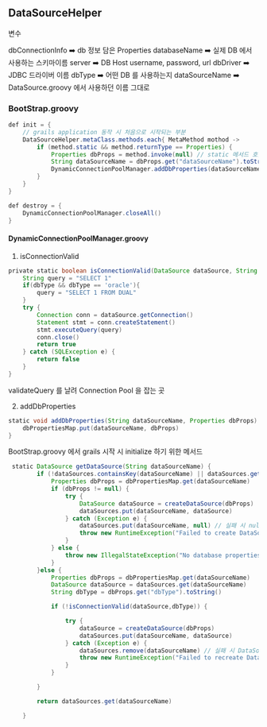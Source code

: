 ## DataSourceHelper

변수

dbConnectionInfo ➡️ db 정보 담은 Properties
databaseName ➡️ 실제 DB 에서 사용하는 스키마이름
server ➡️ DB Host
username, password, url
dbDriver ➡️ JDBC 드라이버 이름
dbType ➡️ 어떤 DB 를 사용하는지
dataSourceName ➡️ DataSource.groovy 에서 사용하던 이름 그대로

### BootStrap.groovy

```java
def init = {
	// grails application 동작 시 처음으로 시작되는 부분
	DataSourceHelper.metaClass.methods.each{ MetaMethod mothod ->
		if (method.static && method.returnType == Properties) {  
			Properties dbProps = method.invoke(null) // static 메서드 호출  
			String dataSourceName = dbProps.get("dataSourceName").toString()  
			DynamicConnectionPoolManager.addDbProperties(dataSourceName, dbProps) 
		}
	}
}

def destroy = {  
	DynamicConnectionPoolManager.closeAll()  
}
```


#### DynamicConnectionPoolManager.groovy
1. isConnectionValid
```groovy
private static boolean isConnectionValid(DataSource dataSource, String dbType) {  
	String query = "SELECT 1"  
	if(dbType && dbType == 'oracle'){  
		query = "SELECT 1 FROM DUAL"  
	}  
	try {  
		Connection conn = dataSource.getConnection()  
		Statement stmt = conn.createStatement()  
		stmt.executeQuery(query)  
		conn.close()  
		return true  
	} catch (SQLException e) {  
		return false  
	}  
}
```
validateQuery 를 날려 Connection Pool 을 잡는 곳

2. addDbProperties
```groovy
static void addDbProperties(String dataSourceName, Properties dbProps) {  
	dbPropertiesMap.put(dataSourceName, dbProps)  
}
```
BootStrap.groovy 에서 grails 시작 시 initialize 하기 위한 메서드

```java
 static DataSource getDataSource(String dataSourceName) {
        if (!dataSources.containsKey(dataSourceName) || dataSources.get(dataSourceName) == null) {
            Properties dbProps = dbPropertiesMap.get(dataSourceName)
            if (dbProps != null) {
                try {
                    DataSource dataSource = createDataSource(dbProps)
                    dataSources.put(dataSourceName, dataSource)
                } catch (Exception e) {
                    dataSources.put(dataSourceName, null) // 실패 시 null로 설정
                    throw new RuntimeException("Failed to create DataSource for $dataSourceName: ${e.message}", e)
                }
            } else {
                throw new IllegalStateException("No database properties found for: $dataSourceName")
            }
        }else {
            Properties dbProps = dbPropertiesMap.get(dataSourceName)
            DataSource dataSource = dataSources.get(dataSourceName)
            String dbType = dbProps.get("dbType").toString()

            if (!isConnectionValid(dataSource,dbType)) {

                try {
                    dataSource = createDataSource(dbProps)
                    dataSources.put(dataSourceName, dataSource)
                } catch (Exception e) {
                    dataSources.remove(dataSourceName) // 실패 시 DataSource 제거
                    throw new RuntimeException("Failed to recreate DataSource for $dataSourceName: ${e.message}", e)
                }
            }

        }

        return dataSources.get(dataSourceName)

    }

```
